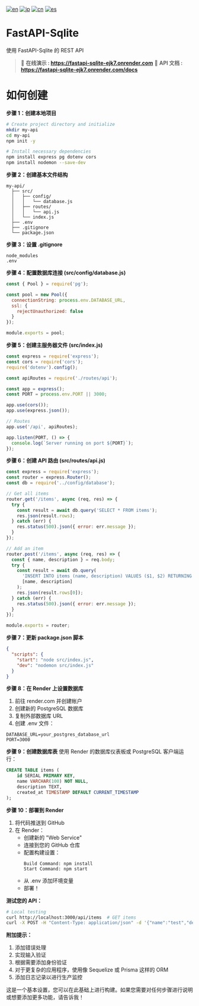 [![en](https://img.shields.io/badge/lang-en-blue.svg)](https://github.com/RomaruDaze/fastAPI-Sqlite/blob/main/README.md) [![jp](https://img.shields.io/badge/lang-jp-red.svg)](https://github.com/RomaruDaze/fastAPI-Sqlite/blob/main/README.jp.md) [![cn](https://img.shields.io/badge/lang-cn-green.svg)](https://github.com/RomaruDaze/fastAPI-Sqlite/blob/main/README.cn.md) [![es](https://img.shields.io/badge/lang-es-yellow.svg)](https://github.com/RomaruDaze/fastAPI-Sqlite/blob/main/README.es.md)

# FastAPI-Sqlite

使用 FastAPI-Sqlite 的 REST API

> 🚀 **在线演示 : https://fastapi-sqlite-ejk7.onrender.com**
> 📖 **API 文档 : https://fastapi-sqlite-ejk7.onrender.com/docs**

# 如何创建

**步骤 1：创建本地项目**

```bash
# Create project directory and initialize
mkdir my-api
cd my-api
npm init -y

# Install necessary dependencies
npm install express pg dotenv cors
npm install nodemon --save-dev
```

**步骤 2：创建基本文件结构**

```plaintext
my-api/
  ├── src/
  │   ├── config/
  │   │   └── database.js
  │   ├── routes/
  │   │   └── api.js
  │   └── index.js
  ├── .env
  ├── .gitignore
  └── package.json
```

**步骤 3：设置 .gitignore**

```gitignore
node_modules
.env
```

**步骤 4：配置数据库连接 (src/config/database.js)**

```javascript:src/config/database.js
const { Pool } = require('pg');

const pool = new Pool({
  connectionString: process.env.DATABASE_URL,
  ssl: {
    rejectUnauthorized: false
  }
});

module.exports = pool;
```

**步骤 5：创建主服务器文件 (src/index.js)**

```javascript:src/index.js
const express = require('express');
const cors = require('cors');
require('dotenv').config();

const apiRoutes = require('./routes/api');

const app = express();
const PORT = process.env.PORT || 3000;

app.use(cors());
app.use(express.json());

// Routes
app.use('/api', apiRoutes);

app.listen(PORT, () => {
  console.log(`Server running on port ${PORT}`);
});
```

**步骤 6：创建 API 路由 (src/routes/api.js)**

```javascript:src/routes/api.js
const express = require('express');
const router = express.Router();
const db = require('../config/database');

// Get all items
router.get('/items', async (req, res) => {
  try {
    const result = await db.query('SELECT * FROM items');
    res.json(result.rows);
  } catch (err) {
    res.status(500).json({ error: err.message });
  }
});

// Add an item
router.post('/items', async (req, res) => {
  const { name, description } = req.body;
  try {
    const result = await db.query(
      'INSERT INTO items (name, description) VALUES ($1, $2) RETURNING *',
      [name, description]
    );
    res.json(result.rows[0]);
  } catch (err) {
    res.status(500).json({ error: err.message });
  }
});

module.exports = router;
```

**步骤 7：更新 package.json 脚本**

```json:package.json
{
  "scripts": {
    "start": "node src/index.js",
    "dev": "nodemon src/index.js"
  }
}
```

**步骤 8：在 Render 上设置数据库**

1. 前往 render.com 并创建帐户
2. 创建新的 PostgreSQL 数据库
3. 复制外部数据库 URL
4. 创建 .env 文件：

```plaintext:.env
DATABASE_URL=your_postgres_database_url
PORT=3000
```

**步骤 9：创建数据库表**
使用 Render 的数据库仪表板或 PostgreSQL 客户端运行：

```sql
CREATE TABLE items (
    id SERIAL PRIMARY KEY,
    name VARCHAR(100) NOT NULL,
    description TEXT,
    created_at TIMESTAMP DEFAULT CURRENT_TIMESTAMP
);
```

**步骤 10：部署到 Render**

1. 将代码推送到 GitHub
2. 在 Render：
   - 创建新的 "Web Service"
   - 连接到您的 GitHub 仓库
   - 配置构建设置：
     ```plaintext
     Build Command: npm install
     Start Command: npm start
     ```
   - 从 .env 添加环境变量
   - 部署！

**测试您的 API：**

```bash
# Local testing
curl http://localhost:3000/api/items  # GET items
curl -X POST -H "Content-Type: application/json" -d '{"name":"test","description":"test desc"}' http://localhost:3000/api/items  # POST item
```

**附加提示：**

1. 添加错误处理
2. 实现输入验证
3. 根据需要添加身份验证
4. 对于更复杂的应用程序，使用像 Sequelize 或 Prisma 这样的 ORM
5. 添加日志记录以进行生产监控

这是一个基本设置，您可以在此基础上进行构建。如果您需要对任何步骤进行说明或想要添加更多功能，请告诉我！
